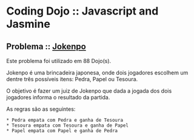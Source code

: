 # Coding Dojo :: Javascript and Jasmine
## Problema :: [Jokenpo](http://dojopuzzles.com/problemas/exibe/jokenpo/)

Este problema foi utilizado em 88 Dojo(s).

Jokenpo é uma brincadeira japonesa, onde dois jogadores escolhem um dentre três possíveis itens: Pedra, Papel ou Tesoura.

O objetivo é fazer um juiz de Jokenpo que dada a jogada dos dois jogadores informa o resultado da partida.

As regras são as seguintes:

    * Pedra empata com Pedra e ganha de Tesoura
    * Tesoura empata com Tesoura e ganha de Papel
    * Papel empata com Papel e ganha de Pedra
